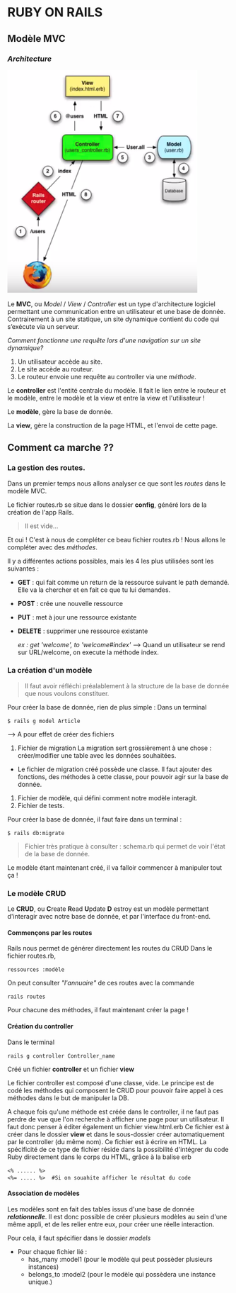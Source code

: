 # RUBY ON RAILS

## Modèle MVC
### ***Architecture***

![Image Archi](/images/schema_MVC.png)

Le **MVC**, ou *Model* / *View* / *Controller* est un
type d'architecture logiciel permettant une communication entre un utilisateur et une base de donnée.
Contrairement à un site statique, un site dynamique contient du code qui s’exécute via un serveur.

*Comment fonctionne une requête lors d'une navigation sur un site dynamique?*

1. Un utilisateur accède au site.
1. Le site accède au routeur.
1. Le routeur envoie une requête au controller via une *méthode*.

Le **controller** est l'entité centrale du modèle. Il fait le lien entre le routeur et le modèle, entre le modèle et la view et entre la view et l'utilisateur !

Le **modèle**, gère la base de donnée.

La **view**, gère la construction de la page HTML, et l'envoi de cette page.


## Comment ca marche ??

### La gestion des routes.

Dans un premier temps nous allons analyser ce que sont les *routes* dans le modèle MVC.

Le fichier routes.rb se situe dans le dossier **config**, généré lors de la création de l'app Rails.
> Il est vide...

Et oui ! C'est à nous de compléter ce beau fichier routes.rb !
Nous allons le compléter avec des *méthodes*.

Il y a différentes actions possibles, mais les 4 les plus utilisées sont les suivantes :
* **GET** : qui fait comme un return de la ressource suivant le path demandé. Elle va la chercher et en fait ce que tu lui demandes.
* **POST** : crée une nouvelle ressource
* **PUT** : met à jour une ressource existante
* **DELETE** : supprimer une ressource existante


  *ex : get 'welcome', to 'welcome#index'*
  --> Quand un utilisateur se rend sur URL/welcome, on execute la méthode index.

### La création d'un modèle

> Il faut avoir réfléchi préalablement à la structure de la base de donnée que nous voulons constituer.  

Pour créer la base de donnée, rien de plus simple :
Dans un terminal
```
$ rails g model Article
```
--> A pour effet de créer des fichiers
1. Fichier de migration
La migration sert grossièrement à une chose : créer/modifier une table avec les données souhaitées.
  * Le fichier de migration créé possède une classe. Il faut ajouter des fonctions, des méthodes à cette classe, pour pouvoir agir sur la base de donnée.
1. Fichier de modèle, qui défini comment notre modèle interagit.
1. Fichier de tests.

Pour créer la base de donnée, il faut faire dans un terminal :
```
$ rails db:migrate
```

> Fichier très pratique à consulter : schema.rb qui permet de voir l'état de la base de donnée.

Le modèle étant maintenant créé, il va falloir commencer à manipuler tout ça !

### Le modèle CRUD

Le **CRUD**, ou **C**reate **R**ead **U**pdate **D** estroy
est un  modèle permettant d'interagir avec notre base de donnée, et par l'interface du front-end.

#### Commençons par les routes

Rails nous permet de générer directement les routes du CRUD
Dans le fichier routes.rb,
```
ressources :modèle
```

On peut consulter  *"l'annuaire"* de ces routes avec la commande
```
rails routes
```
Pour chacune des méthodes, il faut maintenant créer la page !

#### Création du controller
Dans le terminal
```
rails g controller Controller_name
```
Créé un fichier **controller** et un fichier **view**

Le fichier controller est composé d'une classe, vide.
Le principe est de codé les méthodes qui composent le CRUD pour pouvoir faire appel à ces méthodes dans le but de manipuler la DB.

A chaque fois qu'une méthode est créée dans le controller, il ne faut pas perdre de vue que l'on recherche à afficher une page pour un utilisateur.
Il faut donc penser à éditer également un fichier view.html.erb
Ce fichier est à créer dans le dossier **view** et dans le sous-dossier créer automatiquement par le controller (du même nom).
Ce fichier est à écrire en HTML.
La spécificité de ce type de fichier réside dans la possibilité d'intégrer du code Ruby directement dans le corps du HTML, grâce à la balise erb
``` eRuby
<% ...... %>
<%= ..... %>  #Si on souahite afficher le résultat du code
```

#### Association de modèles

Les modèles sont en fait des tables issus d'une base de donnée ***relationnelle***.
Il est donc possible de créer plusieurs modèles au sein d'une même appli, et de les relier entre eux, pour créer une réelle interaction.

Pour cela, il faut spécifier dans le dossier *models*
* Pour chaque fichier lié :
  - has_many :model1 (pour le modèle qui peut possèder plusieurs instances)
  - belongs_to :model2 (pour le modèle qui possèdera une instance unique.)
